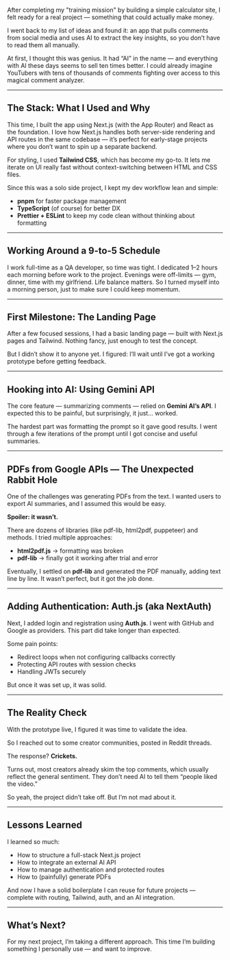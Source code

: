 After completing my "training mission" by building a simple calculator site, I felt ready for a real project — something that could actually make money.

I went back to my list of ideas and found it: an app that pulls comments from social media and uses AI to extract the key insights, so you don’t have to read them all manually.

At first, I thought this was genius. It had “AI” in the name — and everything with AI these days seems to sell ten times better. I could already imagine YouTubers with tens of thousands of comments fighting over access to this magical comment analyzer.

---

## The Stack: What I Used and Why

This time, I built the app using Next.js (with the App Router) and React as the foundation. I love how Next.js handles both server-side rendering and API routes in the same codebase — it’s perfect for early-stage projects where you don’t want to spin up a separate backend.

For styling, I used **Tailwind CSS**, which has become my go-to. It lets me iterate on UI really fast without context-switching between HTML and CSS files.

Since this was a solo side project, I kept my dev workflow lean and simple:

- **pnpm** for faster package management  
- **TypeScript** (of course) for better DX  
- **Prettier + ESLint** to keep my code clean without thinking about formatting

---

## Working Around a 9-to-5 Schedule

I work full-time as a QA developer, so time was tight. I dedicated 1–2 hours each morning before work to the project. Evenings were off-limits — gym, dinner, time with my girlfriend. Life balance matters. So I turned myself into a morning person, just to make sure I could keep momentum.

---

## First Milestone: The Landing Page

After a few focused sessions, I had a basic landing page — built with Next.js pages and Tailwind. Nothing fancy, just enough to test the concept.

But I didn’t show it to anyone yet. I figured: I’ll wait until I’ve got a working prototype before getting feedback.

---

## Hooking into AI: Using Gemini API

The core feature — summarizing comments — relied on **Gemini AI’s API**. I expected this to be painful, but surprisingly, it just… worked.

The hardest part was formatting the prompt so it gave good results. I went through a few iterations of the prompt until I got concise and useful summaries.

---

## PDFs from Google APIs — The Unexpected Rabbit Hole

One of the challenges was generating PDFs from the text. I wanted users to export AI summaries, and I assumed this would be easy.

**Spoiler: it wasn’t.**

There are dozens of libraries (like pdf-lib, html2pdf, puppeteer) and methods. I tried multiple approaches:
 
- **html2pdf.js** → formatting was broken  
- **pdf-lib** → finally got it working after trial and error

Eventually, I settled on **pdf-lib** and generated the PDF manually, adding text line by line. It wasn’t perfect, but it got the job done.

---

## Adding Authentication: Auth.js (aka NextAuth)

Next, I added login and registration using **Auth.js**. I went with GitHub and Google as providers. This part did take longer than expected.

Some pain points:

- Redirect loops when not configuring callbacks correctly  
- Protecting API routes with session checks  
- Handling JWTs securely

But once it was set up, it was solid.

---

## The Reality Check

With the prototype live, I figured it was time to validate the idea.

So I reached out to some creator communities, posted in Reddit threads.

The response? **Crickets.**

Turns out, most creators already skim the top comments, which usually reflect the general sentiment. They don’t need AI to tell them “people liked the video.”

So yeah, the project didn’t take off. But I’m not mad about it.

---

## Lessons Learned

I learned so much:

- How to structure a full-stack Next.js project  
- How to integrate an external AI API  
- How to manage authentication and protected routes  
- How to (painfully) generate PDFs

And now I have a solid boilerplate I can reuse for future projects — complete with routing, Tailwind, auth, and an AI integration.

---

## What’s Next?

For my next project, I’m taking a different approach. This time I’m building something I personally use — and want to improve.
